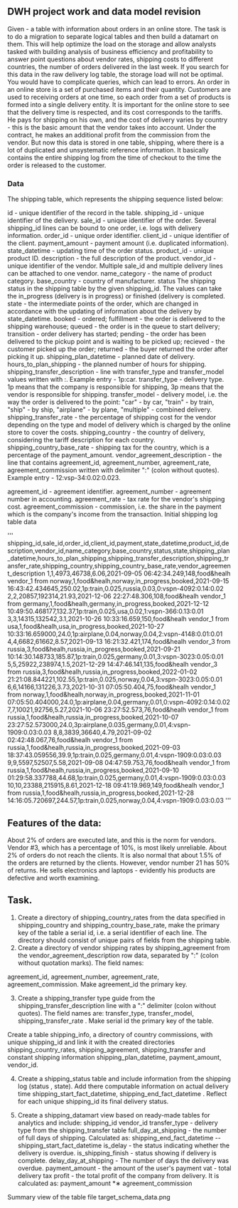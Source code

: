 ## DWH project work and data model revision
Given - a table with information about orders in an online store.
The task is to do a migration to separate logical tables and then build a datamart on them. This will help optimize the load on the storage and allow analysts tasked with building analysis of business efficiency and profitability to answer point questions about vendor rates, shipping costs to different countries, the number of orders delivered in the last week. If you search for this data in the raw delivery log table, the storage load will not be optimal. You would have to complicate queries, which can lead to errors.
An order in an online store is a set of purchased items and their quantity. Customers are used to receiving orders at one time, so each order from a set of products is formed into a single delivery entity.
It is important for the online store to see that the delivery time is respected, and its cost corresponds to the tariffs. He pays for shipping on his own, and the cost of delivery varies by country - this is the basic amount that the vendor takes into account. Under the contract, he makes an additional profit from the commission from the vendor. 
But now this data is stored in one table, shipping, where there is a lot of duplicated and unsystematic reference information. It basically contains the entire shipping log from the time of checkout to the time the order is released to the customer.

### Data

The shipping table, which represents the shipping sequence listed below:

id - unique identifier of the record in the table.
shipping_id - unique identifier of the delivery.
sale_id - unique identifier of the order. Several shipping_id lines can be bound to one order, i.e. logs with delivery information.
order_id - unique order identifier.
client_id - unique identifier of the client.
payment_amount - payment amount (i.e. duplicated information).
state_datetime - updating time of the order status.
product_id - unique product ID.
description - the full description of the product.
vendor_id - unique identifier of the vendor. Multiple sale_id and multiple delivery lines can be attached to one vendor.
name_category - the name of product category.
base_country - country of manufacturer.
status
The shipping status in the shipping table by the given shipping_id. The values can take the in_progress (delivery is in progress) or finished (delivery is completed.
state - the intermediate points of the order, which are changed in accordance with the updating of information about the delivery by state_datetime.
booked - ordered;
fulfillment - the order is delivered to the shipping warehouse;
queued - the order is in the queue to start delivery;
transition - order delivery has started;
pending - the order has been delivered to the pickup point and is waiting to be picked up;
recieved - the customer picked up the order;
returned - the buyer returned the order after picking it up.
shipping_plan_datetime - planned date of delivery.
hours_to_plan_shipping - the planned number of hours for shipping.
shipping_transfer_description - line with transfer_type and transfer_model values written with :. Example entry - 1p:car.
transfer_type - delivery type. 1p means that the company is responsible for shipping, 3p means that the vendor is responsible for shipping.
transfer_model - delivery model, i.e. the way the order is delivered to the point: "car" - by car, "train" - by train, "ship" - by ship, "airplane" - by plane, "multiple" - combined delivery.
shipping_transfer_rate - the percentage of shipping cost for the vendor depending on the type and model of delivery which is charged by the online store to cover the costs.
shipping_country - the country of delivery, considering the tariff description for each country.
shipping_country_base_rate - shipping tax for the country, which is a percentage of the payment_amount.
vendor_agreement_description - the line that contains agreement_id, agreement_number, agreement_rate, agreement_commission written with delimiter ":" (colon without quotes). Example entry - 12:vsp-34:0.02:0.023.
  
agreement_id - agreement identifier.
agreement_number - agreement number in accounting.
agreement_rate - tax rate for the vendor's shipping cost.
agreement_commission - commission, i.e. the share in the payment which is the company's income from the transaction.
Initial shipping log table data

'''
shipping_id,sale_id,order_id,client_id,payment,state_datetime,product_id,description,vendor_id,name_category,base_country,status,state,shipping_plan_datetime,hours_to_plan_shipping,shipping_transfer_description,shipping_transfer_rate,shipping_country,shipping_country_base_rate,vendor_agreement_description
1,1,4973,46738,6.06,2021-09-05 06:42:34.249,148,food&healh vendor_1 from norway,1,food&healh,norway,in_progress,booked,2021-09-15 16:43:42.434645,250.02,1p:train,0.025,russia,0.03,0:vspn-4092:0.14:0.02
2,2,20857,192314,21.93,2021-12-06 22:27:48.306,108,food&healh vendor_1 from germany,1,food&healh,germany,in_progress,booked,2021-12-12 10:49:50.468177,132.37,1p:train,0.025,usa,0.02,1:vspn-366:0.13:0.01
3,3,14315,132542,3.1,2021-10-26 10:33:16.659,150,food&healh vendor_1 from usa,1,food&healh,usa,in_progress,booked,2021-10-27 10:33:16.659000,24.0,1p:airplane,0.04,norway,0.04,2:vspn-4148:0.01:0.01
4,4,6682,61662,8.57,2021-09-13 16:21:32.421,174,food&healh vendor_3 from russia,3,food&healh,russia,in_progress,booked,2021-09-21 10:14:30.148733,185.87,1p:train,0.025,germany,0.01,3:vspn-3023:0.05:0.01
5,5,25922,238974,1.5,2021-12-29 14:47:46.141,135,food&healh vendor_3 from russia,3,food&healh,russia,in_progress,booked,2022-01-02 21:21:08.844221,102.55,1p:train,0.025,norway,0.04,3:vspn-3023:0.05:0.01
6,6,14166,131226,3.73,2021-10-31 07:05:50.404,75,food&healh vendor_1 from norway,1,food&healh,norway,in_progress,booked,2021-11-01 07:05:50.404000,24.0,1p:airplane,0.04,germany,0.01,0:vspn-4092:0.14:0.02
7,7,10021,92756,5.27,2021-10-06 23:27:52.573,76,food&healh vendor_1 from russia,1,food&healh,russia,in_progress,booked,2021-10-07 23:27:52.573000,24.0,3p:airplane,0.035,germany,0.01,4:vspn-1909:0.03:0.03
8,8,3839,36640,4.79,2021-09-02 02:42:48.067,76,food&healh vendor_1 from russia,1,food&healh,russia,in_progress,booked,2021-09-03 18:37:43.059556,39.9,1p:train,0.025,germany,0.01,4:vspn-1909:0.03:0.03
9,9,5597,52507,5.58,2021-09-08 04:47:59.753,76,food&healh vendor_1 from russia,1,food&healh,russia,in_progress,booked,2021-09-10 01:29:58.337788,44.68,1p:train,0.025,germany,0.01,4:vspn-1909:0.03:0.03
10,10,23388,215915,8.61,2021-12-18 09:41:19.969,149,food&healh vendor_1 from russia,1,food&healh,russia,in_progress,booked,2021-12-28 14:16:05.720697,244.57,1p:train,0.025,norway,0.04,4:vspn-1909:0.03:0.03
'''
## Features of the data:
About 2% of orders are executed late, and this is the norm for vendors. Vendor #3, which has a percentage of 10%, is most likely unreliable.
About 2% of orders do not reach the clients.
It is also normal that about 1.5% of the orders are returned by the clients. However, vendor number 21 has 50% of returns. He sells electronics and laptops - evidently his products are defective and worth examining.

## Task.
1. Create a directory of shipping_country_rates from the data specified in shipping_country and shipping_country_base_rate, make the primary key of the table a serial id, i.e. a serial identifier of each line. The directory should consist of unique pairs of fields from the shipping table.
2. Create a directory of vendor shipping rates by shipping_agreement from the vendor_agreement_description row data, separated by ":" (colon without quotation marks).
The field names: 
 
agreement_id,
agreement_number,
agreement_rate,
agreement_commission.
Make agreement_id the primary key.

3. Create a shipping_transfer type guide from the shipping_transfer_description line with a ":" delimiter (colon without quotes). 
 The field names are: 
transfer_type,
transfer_model,
shipping_transfer_rate .
Make serial id the primary key of the table.

Create a table shipping_info, a directory of country commissions, with unique shipping_id and link it with the created directories shipping_country_rates, shipping_agreement, shipping_transfer and constant shipping information shipping_plan_datetime, payment_amount, vendor_id.

4. Create a shipping_status table and include information from the shipping log (status , state). Add there computable information on actual delivery time shipping_start_fact_datetime, shipping_end_fact_datetime . Reflect for each unique shipping_id its final delivery status.

5. Create a shipping_datamart view based on ready-made tables for analytics and include:
shipping_id
vendor_id
transfer_type - delivery type from the shipping_transfer table
full_day_at_shipping - the number of full days of shipping.
Calculated as: shipping_end_fact_datetime -- shipping_start_fact_datetime
is_delay - the status indicating whether the delivery is overdue.
is_shipping_finish - status showing if delivery is complete. 
delay_day_at_shipping - The number of days the delivery was overdue.
payment_amount - the amount of the user's payment
vat - total delivery tax
profit - the total profit of the company from delivery.
It is calculated as: payment_amount *∗ agreement_commission

Summary view of the table
file target_schema_data.png